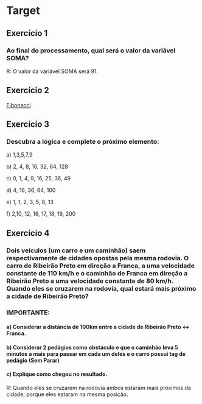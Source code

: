 # Target

## Exercício 1
### Ao final do processamento, qual será o valor da variável SOMA?
R: O valor da variável SOMA será 91.

## Exercício 2
[Fibonacci](https://github.com/mateushlsilva/Target/tree/main/fibonacci)

## Exercício 3
### Descubra a lógica e complete o próximo elemento:
a) 1,3,5,7,9

b) 2, 4, 8, 16, 32, 64, 128

c) 0, 1, 4, 9, 16, 25, 36, 49

d) 4, 16, 36, 64, 100

e) 1, 1, 2, 3, 5, 8, 13

f) 2,10, 12, 16, 17, 18, 19, 200

## Exercício 4
### Dois veículos (um carro e um caminhão) saem respectivamente de cidades opostas pela mesma rodovia. O carro de Ribeirão Preto em direção a Franca, a uma velocidade constante de 110 km/h e o caminhão de Franca em direção a Ribeirão Preto a uma velocidade constante de 80 km/h. Quando eles se cruzarem na rodovia, qual estará mais próximo a cidade de Ribeirão Preto?

### IMPORTANTE:

#### a) Considerar a distância de 100km entre a cidade de Ribeirão Preto <-> Franca.

#### b) Considerar 2 pedágios como obstáculo e que o caminhão leva 5 minutos a mais para passar em cada um deles e o carro possui tag de pedágio (Sem Parar)

#### c) Explique como chegou no resultado.

R: Quando eles se cruzarem na rodovia ambos estaram mais próximos da cidade, porque eles estaram na mesma posição. 





